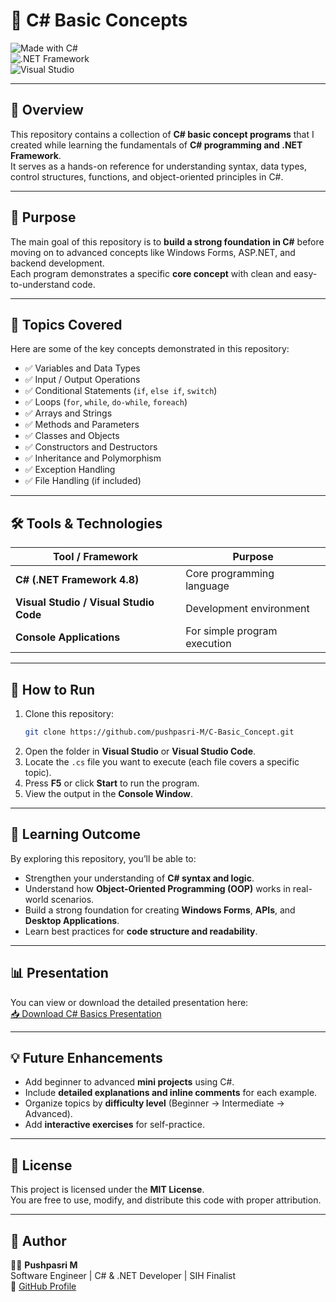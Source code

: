 # 🧠 C# Basic Concepts

![Made with C#](https://img.shields.io/badge/Made%20with-C%23-178600?logo=csharp&logoColor=white&style=flat-square)  
![.NET Framework](https://img.shields.io/badge/.NET-Framework%204.8-512BD4?logo=dotnet&logoColor=white&style=flat-square)  
![Visual Studio](https://img.shields.io/badge/IDE-Visual%20Studio-5C2D91?logo=visualstudio&logoColor=white&style=flat-square)

---

## 📘 Overview

This repository contains a collection of **C# basic concept programs** that I created while learning the fundamentals of **C# programming and .NET Framework**.  
It serves as a hands-on reference for understanding syntax, data types, control structures, functions, and object-oriented principles in C#.

---

## 🎯 Purpose

The main goal of this repository is to **build a strong foundation in C#** before moving on to advanced concepts like Windows Forms, ASP.NET, and backend development.  
Each program demonstrates a specific **core concept** with clean and easy-to-understand code.

---

## 📂 Topics Covered

Here are some of the key concepts demonstrated in this repository:

- ✅ Variables and Data Types  
- ✅ Input / Output Operations  
- ✅ Conditional Statements (`if`, `else if`, `switch`)  
- ✅ Loops (`for`, `while`, `do-while`, `foreach`)  
- ✅ Arrays and Strings  
- ✅ Methods and Parameters  
- ✅ Classes and Objects  
- ✅ Constructors and Destructors  
- ✅ Inheritance and Polymorphism  
- ✅ Exception Handling  
- ✅ File Handling (if included)

---

## 🛠️ Tools & Technologies

| Tool / Framework | Purpose |
|------------------|----------|
| **C# (.NET Framework 4.8)** | Core programming language |
| **Visual Studio / Visual Studio Code** | Development environment |
| **Console Applications** | For simple program execution |

---

## 🧩 How to Run

1. Clone this repository:
   ```bash
   git clone https://github.com/pushpasri-M/C-Basic_Concept.git
2. Open the folder in **Visual Studio** or **Visual Studio Code**.  
3. Locate the `.cs` file you want to execute (each file covers a specific topic).  
4. Press **F5** or click **Start** to run the program.  
5. View the output in the **Console Window**.

---

## 🧠 Learning Outcome

By exploring this repository, you’ll be able to:

- Strengthen your understanding of **C# syntax and logic**.  
- Understand how **Object-Oriented Programming (OOP)** works in real-world scenarios.  
- Build a strong foundation for creating **Windows Forms**, **APIs**, and **Desktop Applications**.  
- Learn best practices for **code structure and readability**.

---
## 📊 Presentation

You can view or download the detailed presentation here:  
[📥 Download C# Basics Presentation](https://github.com/pushpasri-M/C-Basic_Concept/blob/master/Overview.pptx)

---
## 💡 Future Enhancements

- Add beginner to advanced **mini projects** using C#.  
- Include **detailed explanations and inline comments** for each example.  
- Organize topics by **difficulty level** (Beginner → Intermediate → Advanced).  
- Add **interactive exercises** for self-practice.

---

## 📜 License

This project is licensed under the **MIT License**.  
You are free to use, modify, and distribute this code with proper attribution.

---

## 💬 Author

👩‍💻 **Pushpasri M**  
Software Engineer | C# & .NET Developer | SIH Finalist  
🔗 [GitHub Profile](https://github.com/pushpasri-M)
